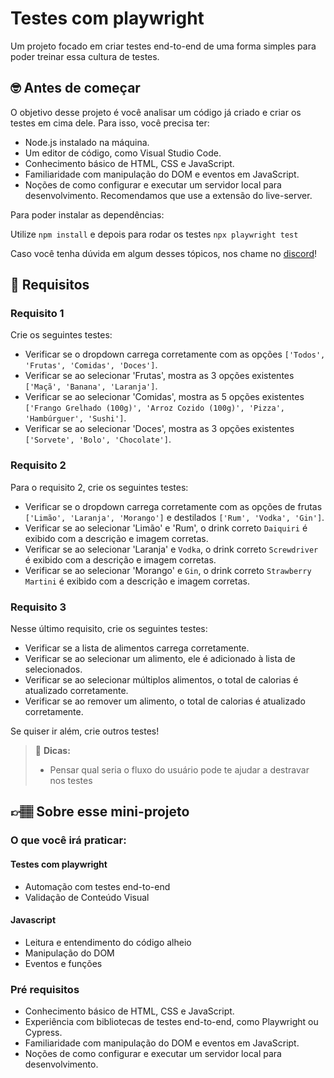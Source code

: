 # Testes com playwright

Um projeto focado em criar testes end-to-end de uma forma simples para poder treinar essa cultura de testes.

## 🤓 Antes de começar

O objetivo desse projeto é você analisar um código já criado e criar os testes em cima dele. Para isso, você precisa ter:

- Node.js instalado na máquina.
- Um editor de código, como Visual Studio Code.
- Conhecimento básico de HTML, CSS e JavaScript.
- Familiaridade com manipulação do DOM e eventos em JavaScript.
- Noções de como configurar e executar um servidor local para desenvolvimento. Recomendamos que use a extensão do live-server.

Para poder instalar as dependências: 

Utilize `npm install` e depois para rodar os testes `npx playwright test`

Caso você tenha dúvida em algum desses tópicos, nos chame no [discord](https://codante.io/#:~:text=PRO-,Entre%20na%20Comunidade,-Junte%2Dse%20%C3%A0)! 


## 🔨 Requisitos

### Requisito 1
Crie os seguintes testes:
- Verificar se o dropdown carrega corretamente com as opções `['Todos', 'Frutas', 'Comidas', 'Doces']`.
- Verificar se ao selecionar 'Frutas', mostra as 3 opções existentes `['Maçã', 'Banana', 'Laranja']`.
- Verificar se ao selecionar 'Comidas', mostra as 5 opções existentes `['Frango Grelhado (100g)', 'Arroz Cozido (100g)', 'Pizza', 'Hambúrguer', 'Sushi']`.
- Verificar se ao selecionar 'Doces', mostra as 3 opções existentes `['Sorvete', 'Bolo', 'Chocolate']`.


### Requisito 2
Para o requisito 2, crie os seguintes testes:
- Verificar se o dropdown carrega corretamente com as opções de frutas `['Limão', 'Laranja', 'Morango']` e destilados `['Rum', 'Vodka', 'Gin']`.
- Verificar se ao selecionar 'Limão' e 'Rum', o drink correto `Daiquiri` é exibido com a descrição e imagem corretas.
- Verificar se ao selecionar 'Laranja' e `Vodka`, o drink correto `Screwdriver` é exibido com a descrição e imagem corretas.
- Verificar se ao selecionar 'Morango' e `Gin`, o drink correto `Strawberry Martini` é exibido com a descrição e imagem corretas.

### Requisito 3
Nesse último requisito, crie os seguintes testes:
- Verificar se a lista de alimentos carrega corretamente.
- Verificar se ao selecionar um alimento, ele é adicionado à lista de selecionados.
- Verificar se ao selecionar múltiplos alimentos, o total de calorias é atualizado corretamente.
- Verificar se ao remover um alimento, o total de calorias é atualizado corretamente.

Se quiser ir além, crie outros testes!

> 👀 **Dicas:**
> - Pensar qual seria o fluxo do usuário pode te ajudar a destravar nos testes


## 👉🏽 Sobre esse mini-projeto

### O que você irá praticar:

#### Testes com playwright

- Automação com testes end-to-end
- Validação de Conteúdo Visual

#### Javascript

- Leitura e entendimento do código alheio
- Manipulação do DOM
- Eventos e funções

### Pré requisitos

- Conhecimento básico de HTML, CSS e JavaScript.
- Experiência com bibliotecas de testes end-to-end, como Playwright ou Cypress.
- Familiaridade com manipulação do DOM e eventos em JavaScript.
- Noções de como configurar e executar um servidor local para desenvolvimento.
